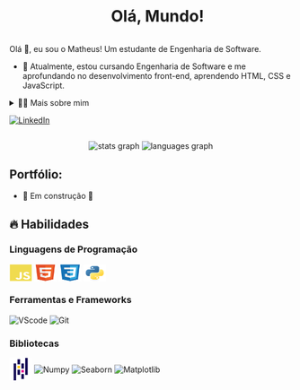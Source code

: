 <!-- Título -->
<div id="user-content-toc">
  <ul align="center">
    <summary><h1 style="display: inline-block">Olá, Mundo!</h1></summary>
</div>

<!-- Apresentação -->
<p>
  Olá 👋, eu sou o Matheus! Um estudante de Engenharia de Software.

  - 🌱 Atualmente, estou cursando Engenharia de Software e me aprofundando no desenvolvimento front-end, aprendendo HTML, CSS e JavaScript.
</p>

<!-- Dropdown -->
<details>
  <summary>👨‍💻 Mais sobre mim</summary>

Olá 👋, eu sou o Matheus! Um estudante de Engenharia de Software do Brasil, atualmente explorando o desenvolvimento front-end e trabalhando para me tornar um desenvolvedor fullstack.

🌱 Estou estudando HTML, CSS e JavaScript, além de expandir minhas habilidades com frameworks e bibliotecas modernas.  
🔭 Meu objetivo atual é criar sites responsivos e fáceis de usar, enquanto adquiro experiência em tecnologias de backend para completar minha jornada rumo ao fullstack.  
💻 Sou um técnico de enfermagem em transição para a área de tecnologia, trazendo uma perspectiva única e habilidades de resolução de problemas adquiridas na área da saúde.  

Além de programar, sou inspirado pela ideia de usar a tecnologia para melhorar a vida das pessoas e criar soluções inovadoras para desafios do dia a dia.  

Quando não estou programando, gosto de jogar, assistir filmes e pensar em ideias para novos projetos.

  - ⚡ Fora da programação, tenho experiência em enfermagem e gestão hospitalar. Sou também apaixonado por jogos, filmes e pela ideia de explorar soluções tecnológicas para melhorar vidas. 
</details>

<!-- Links -->
[![LinkedIn](https://img.shields.io/badge/LinkedIn-0077B5?style=for-the-badge&logo=linkedin&logoColor=white)](https://www.linkedin.com/in/matheus-miari-59b673274/)

<!-- GithubStats -->
<h2 align="left"></h2>

###

<div align="center">
  <img src="https://github-readme-stats.vercel.app/api?username=Matheus-Miari&hide_title=false&hide_rank=false&show_icons=true&include_all_commits=true&count_private=true&disable_animations=false&theme=dracula&locale=en&hide_border=false" height="150" alt="stats graph"  />
  <img src="https://github-readme-stats.vercel.app/api/top-langs?username=Matheus-Miari&locale=en&hide_title=false&layout=compact&card_width=320&langs_count=5&theme=dracula&hide_border=false" height="150" alt="languages graph"  />
</div>

###

<!-- Portfólio -->
## Portfólio:
- 🚧 Em construção 🚧

## 🔥 Habilidades
<!-- Skills: Linguagens de Programação -->
  <div style="flex-basis: 48%;">
    <h3>Linguagens de Programação</h3>
    <img align="center" alt="Js" height="30" width="40" src="https://raw.githubusercontent.com/devicons/devicon/master/icons/javascript/javascript-plain.svg">
    <img align="center" alt="HTML" height="30" width="40" src="https://raw.githubusercontent.com/devicons/devicon/master/icons/html5/html5-original.svg">
    <img align="center" alt="CSS" height="30" width="40" src="https://raw.githubusercontent.com/devicons/devicon/master/icons/css3/css3-original.svg">
    <img align="center" alt="Python" height="30" width="40" src="https://raw.githubusercontent.com/devicons/devicon/master/icons/python/python-original.svg">
  </div>
  
  <!-- Skills: Ferramentas e Frameworks -->
  <div style="flex-basis: 48%;">
    <h3>Ferramentas e Frameworks</h3>
    <img align="center" alt="VScode" height="30" width="40" src="https://cdn.jsdelivr.net/gh/devicons/devicon/icons/vscode/vscode-original.svg">
    <img align="center" alt="Git" height="30" width="40" src="https://cdn.jsdelivr.net/gh/devicons/devicon/icons/git/git-original.svg">
  </div>
  
  <!-- Skills: Bibliotecas -->
  <div style="flex-basis: 48%;">
    <h3>Bibliotecas</h3>
    <img align="center" alt="Pandas" src="https://raw.githubusercontent.com/devicons/devicon/2ae2a900d2f041da66e950e4d48052658d850630/icons/pandas/pandas-original.svg" alt="pandas" width="40" height="40"/>
    <img align="center" alt="Numpy" height="30" width="40" src="https://cdn.jsdelivr.net/gh/devicons/devicon/icons/numpy/numpy-original.svg">
    <img align="center" alt="Seaborn" src="https://seaborn.pydata.org/_images/logo-mark-lightbg.svg" alt="seaborn" width="40" height="40"/>
    <img align="center" alt="Matplotlib" src="https://upload.wikimedia.org/wikipedia/commons/8/84/Matplotlib_icon.svg" alt="matplotlib" width="40" height="40"/>
  </div>
